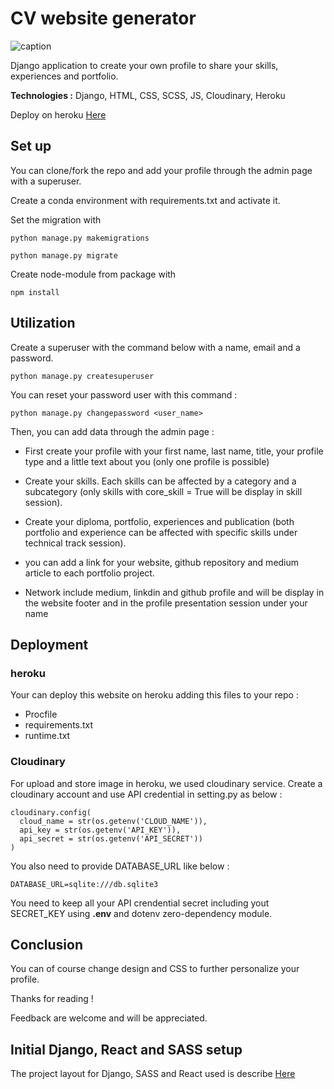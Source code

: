 
# CV website generator

![caption](https://github.com/hbiom/cv_generator/blob/main/demo_web.gif)


Django application to create your own profile to share your skills, experiences and portfolio.

**Technologies :** Django, HTML, CSS, SCSS, JS, Cloudinary, Heroku

Deploy on heroku [Here](https://cvmyprofile.herokuapp.com/profil/HugoBottois)


## Set up


You can clone/fork the repo and add your profile through the admin page with a superuser.

Create a conda environment with requirements.txt and activate it.

Set the migration with

```
python manage.py makemigrations
```

```
python manage.py migrate
```

Create node-module from package with

```
npm install
```


## Utilization


Create a superuser with the command below with a name, email and a password.

```
python manage.py createsuperuser
```

You can reset your password user with this command :

```
python manage.py changepassword <user_name>
```

Then, you can add data through the admin page :


- First create your profile with your first name, last name, title, your profile type and a little text about you (only one profile is possible)

- Create your skills. Each skills can be affected by a category and a subcategory (only skills with core_skill = True will be display in skill session).

- Create your diploma, portfolio, experiences and publication (both portfolio and experience can be affected with specific skills under technical track session).

- you can add a link for your website, github repository and medium article to each portfolio project.

- Network include medium, linkdin and github profile and will be display in the website footer and in the profile presentation session under your name


## Deployment


### heroku

Your can deploy this website on heroku adding this files to your repo :

- Procfile
- requirements.txt
- runtime.txt

### Cloudinary

For upload and store image in heroku, we used cloudinary service. Create a cloudinary account and use API credential in setting.py as below :


```
cloudinary.config(
  cloud_name = str(os.getenv('CLOUD_NAME')),
  api_key = str(os.getenv('API_KEY')),
  api_secret = str(os.getenv('API_SECRET'))
)
```

You also need to provide DATABASE_URL like below :

```
DATABASE_URL=sqlite:///db.sqlite3
```

You need to keep all your API crendential secret including yout SECRET_KEY using **.env** and dotenv zero-dependency module.


## Conclusion

You can of course change design and CSS to further personalize your profile.

Thanks for reading !

Feedback are welcome and will be appreciated.



## Initial Django, React and SASS setup

The project layout for Django, SASS and React used is describe [Here](https://www.trell.se/blog/recommended-django-react-sass-project-layout/)

